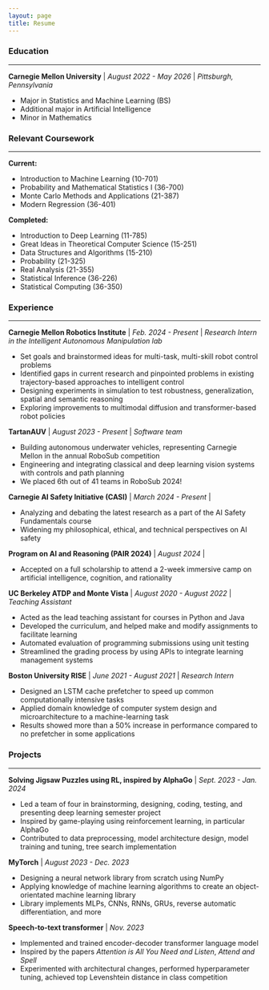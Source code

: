 ```yaml
---
layout: page
title: Resume
---
```


### Education
---
**Carnegie Mellon University** \| _August 2022 - May 2026_ \| _Pittsburgh, Pennsylvania_
* Major in Statistics and Machine Learning (BS)
* Additional major in Artificial Intelligence
* Minor in Mathematics

### Relevant Coursework
---
**Current:**
* Introduction to Machine Learning (10-701)
* Probability and Mathematical Statistics I (36-700)
* Monte Carlo Methods and Applications (21-387)
* Modern Regression (36-401)

**Completed:**
* Introduction to Deep Learning (11-785)
* Great Ideas in Theoretical Computer Science (15-251)
* Data Structures and Algorithms (15-210)
* Probability (21-325)
* Real Analysis (21-355)
* Statistical Inference (36-226)
* Statistical Computing (36-350)

### Experience
---
**Carnegie Mellon Robotics Institute** \| _Feb. 2024 - Present_ \| _Research Intern in the Intelligent Autonomous Manipulation lab_
* Set goals and brainstormed ideas for multi-task, multi-skill robot control problems
* Identified gaps in current research and pinpointed problems in existing trajectory-based approaches to intelligent control
* Designing experiments in simulation to test robustness, generalization, spatial and semantic reasoning
* Exploring improvements to multimodal diffusion and transformer-based robot policies

**TartanAUV** \| _August 2023 - Present_ \| _Software team_
* Building autonomous underwater vehicles, representing Carnegie Mellon in the annual RoboSub competition
* Engineering and integrating classical and deep learning vision systems with controls and path planning
* We placed 6th out of 41 teams in RoboSub 2024!

**Carnegie AI Safety Initiative (CASI)** \| _March 2024 - Present_ \| 
* Analyzing and debating the latest research as a part of the AI Safety Fundamentals course
* Widening my philosophical, ethical, and technical perspectives on AI safety

**Program on AI and Reasoning (PAIR 2024)** \| _August 2024_ \|
* Accepted on a full scholarship to attend a 2-week immersive camp on artificial intelligence, cognition, and rationality

**UC Berkeley ATDP and Monte Vista** \| _August 2020 - August 2022_ \| _Teaching Assistant_
* Acted as the lead teaching assistant for courses in Python and Java
* Developed the curriculum, and helped make and modify assignments to facilitate learning
* Automated evaluation of programming submissions using unit testing
* Streamlined the grading process by using APIs to integrate learning management systems

**Boston University RISE** \| _June 2021 - August 2021_ \| _Research Intern_
* Designed an LSTM cache prefetcher to speed up common computationally intensive tasks
* Applied domain knowledge of computer system design and microarchitecture to a machine-learning task
* Results showed more than a 50% increase in performance compared to no prefetcher in some applications

### Projects
---
**Solving Jigsaw Puzzles using RL, inspired by AlphaGo** \| _Sept. 2023 - Jan. 2024_
* Led a team of four in brainstorming, designing, coding, testing, and presenting deep learning semester project
* Inspired by game-playing using reinforcement learning, in particular AlphaGo
* Contributed to data preprocessing, model architecture design, model training and tuning, tree search implementation

**MyTorch** \| _August 2023 - Dec.  2023_
* Designing a neural network library from scratch using NumPy
* Applying knowledge of machine learning algorithms to create an object-orientated machine learning library
* Library implements MLPs, CNNs, RNNs, GRUs, reverse automatic differentiation, and more

**Speech-to-text transformer** \| _Nov. 2023_
* Implemented and trained encoder-decoder transformer language model
* Inspired by the papers *Attention is All You Need and Listen*, *Attend and Spell*
* Experimented with architectural changes, performed hyperparameter tuning, achieved top Levenshtein distance in class competition

